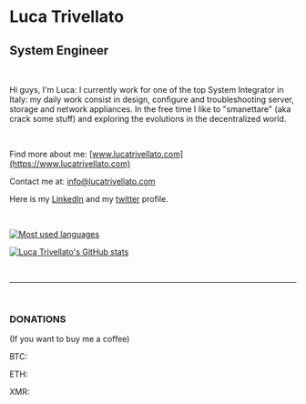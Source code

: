 # Luca Trivellato

## System Engineer 

<br>

Hi guys, I'm Luca: I currently work for one of the top System Integrator in Italy: my daily work consist in design, configure and troubleshooting server, storage and network appliances. In the free time I like to "smanettare" (aka crack some stuff) and exploring the evolutions in the decentralized world.

<br>

Find more about me: [www.lucatrivellato.com](https://www.lucatrivellato.com)

Contact me at: [info@lucatrivellato.com](mailto:info@lucatrivellato.com)

Here is my [LinkedIn](https://www.linkedin.com/in/luca-trivellato/) and my [twitter](https://twitter.com/luk_twe) profile.


<br>

[![Most used languages](https://github-readme-stats.vercel.app/api/top-langs/?username=luktwe&langs_count=5&layout=compact&theme=dark)](https://github.com/anuraghazra/github-readme-stats)

[![Luca Trivellato's GitHub stats](https://github-readme-stats.vercel.app/api?username=luktwe&hide=stars&count_private=true&show_icons=true&theme=dark)](https://github.com/anuraghazra/github-readme-stats)


<br>

---

<br>

### DONATIONS

(If you want to buy me a coffee)

BTC:

ETH:

XMR:
